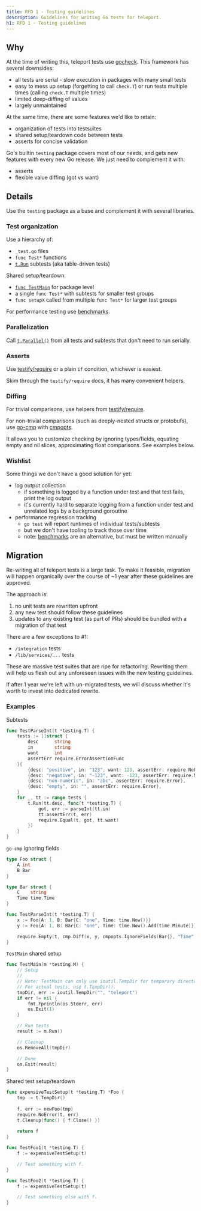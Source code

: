 ```yaml
---
title: RFD 1 - Testing guidelines
description: Guidelines for writing Go tests for teleport.
h1: RFD 1 - Testing guidelines
---
```



## Why

At the time of writing this, teleport tests use
[gocheck](https://labix.org/gocheck). This framework has several downsides:
- all tests are serial - slow execution in packages with many small tests
- easy to mess up setup (forgetting to call `check.T`) or run tests multiple
  times (calling `check.T` multiple times)
- limited deep-diffing of values
- largely unmaintained

At the same time, there are some features we'd like to retain:
- organization of tests into testsuites
- shared setup/teardown code between tests
- asserts for concise validation

Go's builtin `testing` package covers most of our needs, and gets new features
with every new Go release. We just need to complement it with:
- asserts
- flexible value diffing (got vs want)

## Details

Use the `testing` package as a base and complement it with several libraries.

### Test organization

Use a hierarchy of:
- `_test.go` files
- `func Test*` functions
- [`t.Run`](https://golang.org/pkg/testing/#hdr-Subtests_and_Sub_benchmarks)
  subtests (aka table-driven tests)

Shared setup/teardown:
- [`func TestMain`](https://golang.org/pkg/testing/#hdr-Main) for package level
- a single `func Test*` with subtests for smaller test groups
- `func setupX` called from multiple `func Test*` for larger test groups

For performance testing use
[benchmarks](https://golang.org/pkg/testing/#hdr-Benchmarks).

### Parallelization

Call [`t.Parallel()`](https://golang.org/pkg/testing/#T.Parallel) from all
tests and subtests that don't need to run serially.

### Asserts

Use
[testify/require](https://pkg.go.dev/github.com/stretchr/testify/require?tab=doc)
or a plain `if` condition, whichever is easiest.

Skim through the `testify/require` docs, it has many convenient helpers.

### Diffing

For trivial comparisons, use helpers from
[testify/require](https://pkg.go.dev/github.com/stretchr/testify/require?tab=doc).

For non-trivial comparisons (such as deeply-nested structs or protobufs), use
[go-cmp](https://pkg.go.dev/github.com/google/go-cmp/cmp?tab=doc) with
[cmpopts](https://pkg.go.dev/github.com/google/go-cmp@v0.5.1/cmp/cmpopts?tab=doc).

It allows you to customize checking by ignoring types/fields, equating empty
and nil slices, approximating float comparisons. See examples below.

### Wishlist

Some things we don't have a good solution for yet:
- log output collection
  - if something is logged by a function under test and that test fails, print
    the log output
  - it's currently hard to separate logging from a function under test and
    unrelated logs by a background goroutine
- performance regression tracking
  - `go test` will report runtimes of individual tests/subtests
  - but we don't have tooling to track those over time
  - note: [benchmarks](https://golang.org/pkg/testing/#hdr-Benchmarks) are an
    alternative, but must be written manually

## Migration

Re-writing all of teleport tests is a large task. To make it feasible,
migration will happen organically over the course of ~1 year after these
guidelines are approved.

The approach is:
1. no unit tests are rewritten upfront
1. any new test should follow these guidelines
1. updates to any existing test (as part of PRs) should be bundled with a
  migration of that test

There are a few exceptions to #1:
- `/integration` tests
- `/lib/services/...` tests

These are massive test suites that are ripe for refactoring. Rewriting them
will help us flesh out any unforeseen issues with the new testing guidelines.

If after 1 year we're left with un-migrated tests, we will discuss whether it's
worth to invest into dedicated rewrite.

### Examples

Subtests

```go
func TestParseInt(t *testing.T) {
	tests := []struct {
		desc      string
		in        string
		want      int
		assertErr require.ErrorAssertionFunc
	}{
		{desc: "positive", in: "123", want: 123, assertErr: require.NoError},
		{desc: "negative", in: "-123", want: -123, assertErr: require.NoError},
		{desc: "non-numeric", in: "abc", assertErr: require.Error},
		{desc: "empty", in: "", assertErr: require.Error},
	}
	for _, tt := range tests {
		t.Run(tt.desc, func(t *testing.T) {
			got, err := parseInt(tt.in)
			tt.assertErr(t, err)
			require.Equal(t, got, tt.want)
		})
	}
}
```

`go-cmp` ignoring fields

```go
type Foo struct {
	A int
	B Bar
}

type Bar struct {
	C    string
	Time time.Time
}

func TestParseInt(t *testing.T) {
	x := Foo{A: 1, B: Bar{C: "one", Time: time.Now()}}
	y := Foo{A: 1, B: Bar{C: "one", Time: time.Now().Add(time.Minute)}}

	require.Empty(t, cmp.Diff(x, y, cmpopts.IgnoreFields(Bar{}, "Time")))
}
```

`TestMain` shared setup

```go
func TestMain(m *testing.M) {
	// Setup
	//
	// Note: TestMain can only use ioutil.TempDir for temporary directories.
	// For actual tests, use t.TempDir().
	tmpDir, err := ioutil.TempDir("", "teleport")
	if err != nil {
		fmt.Fprintln(os.Stderr, err)
		os.Exit(1)
	}

	// Run tests
	result := m.Run()

	// Cleanup
	os.RemoveAll(tmpDir)

	// Done
	os.Exit(result)
}
```

Shared test setup/teardown

```go
func expensiveTestSetup(t *testing.T) *Foo {
	tmp := t.TempDir()
	
	f, err := newFoo(tmp)
	require.NoError(t, err)
	t.Cleanup(func() { f.Close() })
	
	return f
}

func TestFoo1(t *testing.T) {
	f := expensiveTestSetup(t)

	// Test something with f.
}

func TestFoo2(t *testing.T) {
	f := expensiveTestSetup(t)

	// Test something else with f.
}
```
